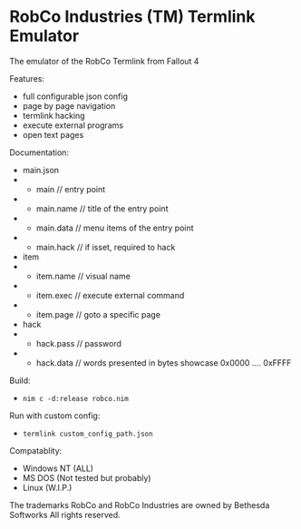 # RobCo Industries (TM) Termlink Emulator
The emulator of the RobCo Termlink from Fallout 4

Features:
- full configurable json config
- page by page navigation
- termlink hacking
- execute external programs
- open text pages

Documentation:
- main.json
- - main // entry point
- - main.name // title of the entry point
- - main.data // menu items of the entry point
- - main.hack // if isset, required to hack
- item
- - item.name // visual name
- - item.exec // execute external command
- - item.page // goto a specific page
- hack
- - hack.pass // password
- - hack.data // words presented in bytes showcase 0x0000 .... 0xFFFF

Build:
- ```nim c -d:release robco.nim```

Run with custom config:
- ```termlink custom_config_path.json```

Compatablity:
- Windows NT (ALL)
- MS DOS (Not tested but probably)
- Linux (W.I.P.)

The trademarks RobCo and RobCo Industries are owned by Bethesda Softworks All rights reserved.
